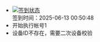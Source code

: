- [![签到状态](https://github.com/womade/Cloud189-Actions/actions/workflows/main.yml/badge.svg?branch=main)](https://github.com/womade/Cloud189-Actions/actions/workflows/main.yml) <br> 签到时间：2025-06-13 00:50:48
- 开始执行帐号1
- 设备ID不存在，需要二次设备校验

